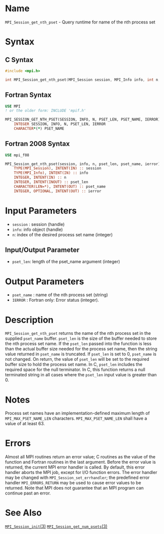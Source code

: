 # Name

`MPI_Session_get_nth_pset` - Query runtime for name of the nth process set

# Syntax

## C Syntax

```c
#include <mpi.h>

int MPI_Session_get_nth_pset(MPI_Session session, MPI_Info info, int n, int *pset_len, char *pset_name)
```

## Fortran Syntax

```fortran
USE MPI
! or the older form: INCLUDE 'mpif.h'

MPI_SESSION_GET_NTH_PSET(SESSION, INFO, N, PSET_LEN, PSET_NAME, IERROR)
    INTEGER	SESSION, INFO, N, PSET_LEN, IERROR
    CHARACTER*(*) PSET_NAME
```

## Fortran 2008 Syntax

```fortran
USE mpi_f08

MPI_Session_get_nth_pset(session, info, n, pset_len, pset_name, ierror)
    TYPE(MPI_Session), INTENT(IN) :: session
    TYPE(MPI_Info), INTENT(IN) :: info
    INTEGER, INTENT(IN) :: n
    INTEGER, INTENT(INOUT) :: pset_len
    CHARACTER(LEN=*), INTENT(OUT) :: pset_name
    INTEGER, OPTIONAL, INTENT(OUT) :: ierror
```

# Input Parameters

* `session` : session (handle)
* `info`: info object (handle)
* `n`: index of the desired process set name (integer)

## Input/Output Parameter

* `pset_len`: length of the pset_name argument (integer)

# Output Parameters

* `pset_name` : name of the nth process set (string)
* `IERROR` : Fortran only: Error status (integer).

# Description

`MPI_Session_get_nth_pset` returns the name of the nth process set in the supplied `pset_name` buffer.
`pset_len` is the size of the buffer needed to store the nth process set name. If the `pset_len`
passed into the function is less than the actual buffer size needed for the process set name,
then the string value returned in `pset_name` is truncated. If `pset_len` is set to 0, `pset_name` is
not changed. On return, the value of `pset_len` will be set to the required buffer size to hold
the process set name. In C, `pset_len` includes the required space for the null terminator. In
C, this function returns a null terminated string in all cases where the `pset_len` input value
is greater than 0.

# Notes

Process set names have an implementation-defined maximum length of
`MPI_MAX_PSET_NAME_LEN` characters. `MPI_MAX_PSET_NAME_LEN` shall have a value of
at least 63.

# Errors

Almost all MPI routines return an error value; C routines as the value
of the function and Fortran routines in the last argument.
Before the error value is returned, the current MPI error handler is
called. By default, this error handler aborts the MPI job, except for
I/O function errors. The error handler may be changed with
`MPI_Session_set_errhandler`; the predefined error handler `MPI_ERRORS_RETURN`
may be used to cause error values to be returned. Note that MPI does not
guarantee that an MPI program can continue past an error.

# See Also

[`MPI_Session_init`(3)](MPI_Session_init.html)
[`MPI_Session_get_num_psets`(3)](MPI_Session_get_num_psets.html)
